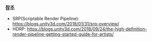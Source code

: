 
### 참조
* SRP(Scriptable Render Pipeline): https://blogs.unity3d.com/2018/01/31/srp-overview/
* HDRP: https://blogs.unity3d.com/2018/09/24/the-high-definition-render-pipeline-getting-started-guide-for-artists/
